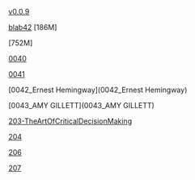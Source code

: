 [v0.0.9](https://github.com/littleflute/blab2/edit/master/README.md)

[blab42](blab42) [186M]

[752M]

[0040](0040)

[0041](0041)

[0042_Ernest Hemingway](0042_Ernest Hemingway)

[0043_AMY GILLETT](0043_AMY GILLETT)

[203-TheArtOfCriticalDecisionMaking](203-TheArtOfCriticalDecisionMaking)

[204](204)

[206](206)

[207](207)
